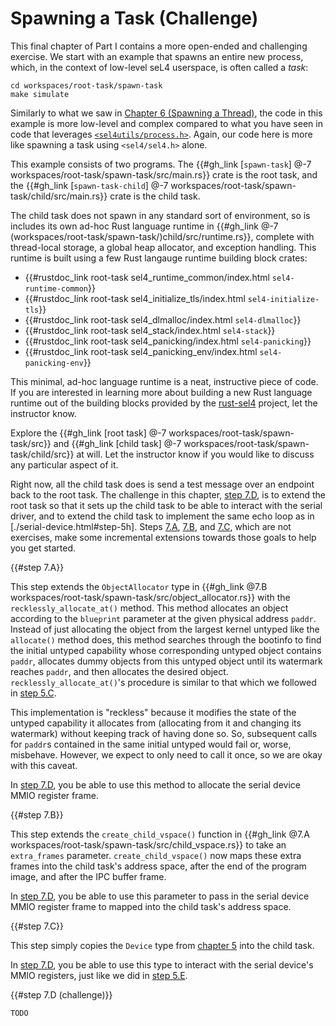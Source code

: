 <!--
    Copyright 2024, Colias Group, LLC

    SPDX-License-Identifier: CC-BY-SA-4.0
-->

# Spawning a Task (Challenge)

This final chapter of Part I contains a more open-ended and challenging exercise.
We start with an example that spawns an entire new process, which, in the context of low-level seL4 userspace, is often called a _task_:

```
cd workspaces/root-task/spawn-task
make simulate
```

Similarly to what we saw in [Chapter 6 (Spawning a Thread)](spawn-thread.html), the code in this example is more low-level and complex compared to what you have seen in code that leverages [`<sel4utils/process.h>`](https://github.com/seL4/seL4_libs/blob/master/libsel4utils/include/sel4utils/process.h).
Again, our code here is more like spawning a task using `<sel4/sel4.h>` alone.

This example consists of two programs.
The {{#gh_link [`spawn-task`] @-7 workspaces/root-task/spawn-task/src/main.rs}} crate is the root task, and the {{#gh_link [`spawn-task-child`] @-7 workspaces/root-task/spawn-task/child/src/main.rs}} crate is the child task.

The child task does not spawn in any standard sort of environment, so is includes its own ad-hoc Rust language runtime in {{#gh_link @-7 (workspaces/root-task/spawn-task/)child/src/runtime.rs}}, complete with thread-local storage, a global heap allocator, and exception handling.
This runtime is built using a few Rust langauge runtime building block crates:
- {{#rustdoc_link root-task sel4_runtime_common/index.html `sel4-runtime-common`}}
- {{#rustdoc_link root-task sel4_initialize_tls/index.html `sel4-initialize-tls`}}
- {{#rustdoc_link root-task sel4_dlmalloc/index.html `sel4-dlmalloc`}}
- {{#rustdoc_link root-task sel4_stack/index.html `sel4-stack`}}
- {{#rustdoc_link root-task sel4_panicking/index.html `sel4-panicking`}}
- {{#rustdoc_link root-task sel4_panicking_env/index.html `sel4-panicking-env`}}

This minimal, ad-hoc language runtime is a neat, instructive piece of code.
If you are interested in learning more about building a new Rust language runtime out of the building blocks provided by the [rust-sel4](https://github.com/seL4/rust-sel4) project, let the instructor know.

Explore the {{#gh_link [root task] @-7 workspaces/root-task/spawn-task/src}} and {{#gh_link [child task] @-7 workspaces/root-task/spawn-task/child/src}} at will.
Let the instructor know if you would like to discuss any particular aspect of it.

Right now, all the child task does is send a test message over an endpoint back to the root task.
The challenge in this chapter, [step 7.D](#step-7d), is to extend the root task so that it sets up the child task to be able to interact with the serial driver, and to extend the child task to implement the same echo loop as in [./serial-device.html#step-5h].
Steps [7.A](#step-7a), [7.B](#step-7b), and [7.C](#step-7c), which are not exercises, make some incremental extensions towards those goals to help you get started.

{{#step 7.A}}


This step extends the `ObjectAllocator` type in {{#gh_link @7.B workspaces/root-task/spawn-task/src/object_allocator.rs}} with the `recklessly_allocate_at()` method.
This method allocates an object according to the `blueprint` parameter at the given physical address `paddr`.
Instead of just allocating the object from the largest kernel untyped like the `allocate()` method does, this method searches through the bootinfo to find the initial untyped capability whose corresponding untyped object contains `paddr`, allocates dummy objects from this untyped object until its watermark reaches `paddr`, and then allocates the desired object.
`recklessly_allocate_at()`'s procedure is similar to that which we followed in [step 5.C](#step-5c).

This implementation is "reckless" because it modifies the state of the untyped capability it allocates from (allocating from it and changing its watermark) without keeping track of having done so.
So, subsequent calls for `paddr`s contained in the same initial untyped would fail or, worse, misbehave.
However, we expect to only need to call it once, so we are okay with this caveat.

In [step 7.D](#step-7d), you be able to use this method to allocate the serial device MMIO register frame.

{{#step 7.B}}

This step extends the `create_child_vspace()` function in {{#gh_link @7.A workspaces/root-task/spawn-task/src/child_vspace.rs}} to take an `extra_frames` parameter.
`create_child_vspace()` now maps these extra frames into the child task's address space, after the end of the program image, and after the IPC buffer frame.

In [step 7.D](#step-7d), you be able to use this parameter to pass in the serial device MMIO register frame to mapped into the child task's address space.

{{#step 7.C}}

This step simply copies the `Device` type from [chapter 5](./serial-device.html) into the child task.

In [step 7.D](#step-7d), you be able to use this type to interact with the serial device's MMIO registers, just like we did in [step 5.E](./serial-device.html#step-5e).

{{#step 7.D (challenge)}}

`TODO`
